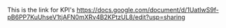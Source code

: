 This is the link for KPI's
https://docs.google.com/document/d/1UatIwS9f-pB6PP7KuUhseV1tjAFN0mXRv4B2KPtzUL8/edit?usp=sharing
